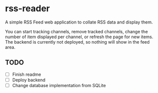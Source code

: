 # rss-reader
A simple RSS Feed web application to collate RSS data and display them.

You can start tracking channels, remove tracked channels, change the number of item displayed per channel, or refresh the page for new items. The backend is currently not deployed, so nothing will show in the feed area.

## TODO
- [ ] Finish readme
- [ ] Deploy backend
- [ ] Change database implementation from SQLite
